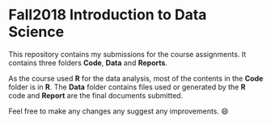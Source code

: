 # Fall2018 Introduction to Data Science
This repository contains my submissions for the course assignments. It contains three folders **Code**, **Data** and **Reports**. 

As the course used **R** for the data analysis, most of the contents in the **Code** folder is in **R**. The **Data** folder contains files used or generated by the **R** code and **Report** are the final documents submitted.

Feel free to make any changes any suggest any improvements. :smile:
